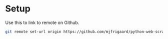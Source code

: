# Setup

Use this to link to remote on Github.

```bash
git remote set-url origin https://github.com/mjfrigaard/python-web-scraping.git
```

